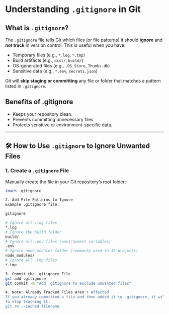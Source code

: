 #  Understanding `.gitignore` in Git

##  What is `.gitignore`?
The `.gitignore` file tells Git which files (or file patterns) it should **ignore** and **not track** in version control.
This is useful when you have:
- Temporary files (e.g., `*.log`, `*.tmp`)
- Build artifacts (e.g., `dist/`, `build/`)
- OS-generated files (e.g., `.DS_Store`, `Thumbs.db`)
- Sensitive data (e.g., `*.env`, `secrets.json`)

Git will **skip staging or committing** any file or folder that matches a pattern listed in `.gitignore`.

## Benefits of .gitignore
- Keeps your repository clean.
- Prevents committing unnecessary files.
- Protects sensitive or environment-specific data.
---

## 🛠️ How to Use `.gitignore` to Ignore Unwanted Files

### 1. Create a `.gitignore` File
Manually create the file in your Git repository’s root folder:
```bash
touch .gitignore

2. Add File Patterns to Ignore
Example .gitignore file:

gitignore

# Ignore all .log files
*.log
# Ignore the build folder
build/
# Ignore all .env files (environment variables)
.env
# Ignore node_modules folder (commonly used in JS projects)
node_modules/
# Ignore all .tmp files
*.tmp

3. Commit the .gitignore File
git add .gitignore
git commit -m "Add .gitignore to exclude unwanted files"

4. Note: Already Tracked Files Aren't Affected
If you already committed a file and then added it to .gitignore, it will still be tracked by Git.
To stop tracking it:
git rm --cached filename
